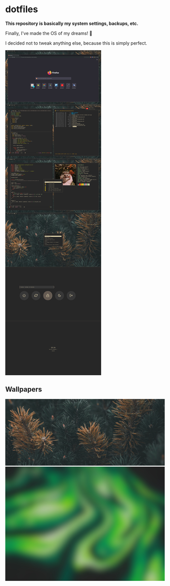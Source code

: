 # dotfiles
**This repository is basically my system settings, backups, etc.**

Finally, I've made the OS of my dreams! 🤩

I decided not to tweak anything else, because this is simply perfect.

![screenshot](screen-pc.jpg)

## Wallpapers

![wallpapers](wallpapers/bg-pc.jpg)
![wallpapers](wallpapers/bg-laptop.jpg)
